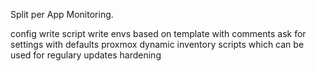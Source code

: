Split per App
Monitoring.

config write script
write envs based on template with comments
ask for settings with defaults
proxmox dynamic inventory
scripts which can be used for regulary updates
hardening